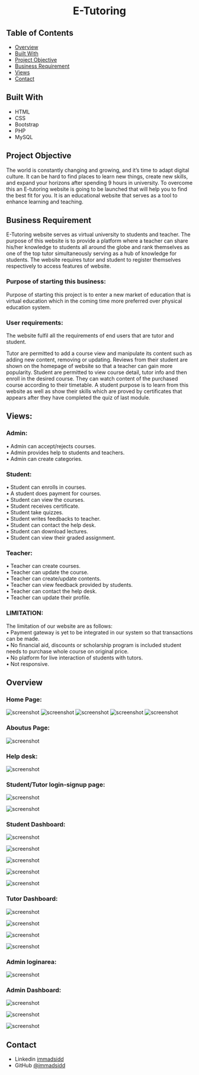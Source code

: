 <h1 align="center">E-Tutoring</h1>

## Table of Contents

- [Overview](#overview)
- [Built With](#built-with)
- [Project Objective](#project-objective)
- [Business Requirement](#business-requirement)
- [Views](#views)
- [Contact](#contact)



## Built With
<ul>
   <li> HTML </Li>
   <li> CSS </li>
    <li> Bootstrap </li>
     <li> PHP </li>
      <li> MySQL </li>
      </ul>
      
## Project Objective
The world is constantly changing and growing, and it’s time to adapt digital culture. It can be hard to find places to learn new things, create new skills, and expand your horizons after spending 9 hours in university. To overcome this an E-tutoring website is going to be launched that will help you to find the best fit for you. It is an educational website that serves as a tool to enhance learning and teaching.

## Business Requirement
E-Tutoring website serves as virtual university to students and teacher. The purpose of this website is to provide a platform where a teacher can share his/her knowledge to students all around the globe and rank themselves as one of the top tutor simultaneously serving as a hub of knowledge for students. The website requires tutor and student to register themselves respectively to access features of website.

 ### Purpose of starting this business:
Purpose of starting this project is to enter a new market of education that is virtual education which in the coming time more preferred over physical education system.

 ### User requirements: 
The website fulfil all the requirements of end users that are tutor and student.

Tutor are permitted to add a course view  and manipulate its content such as adding new content, removing or updating. Reviews from their student are shown on the homepage of website so that a teacher can gain more popularity. Student are permitted to view course detail, tutor info and then enroll in the desired course. They can watch content of the purchased course according to their timetable. A student purpose is to learn from this website as well as show their skills which are proved by certificates that appears after they have completed the quiz of last module.

## Views:

### Admin:
•	Admin can accept/rejects courses.<br />
•	Admin provides help to students and teachers.<br />
•	Admin can create categories.

### Student:
•	Student can enrolls in courses.<br />
•	A student does payment for courses.<br />
•	Student can view the courses.<br />
•	Student receives certificate.<br />
•	Student take quizzes.<br />
•	Student writes feedbacks to teacher.<br />
•	Student can contact the help desk.<br />
•	Student can download lectures.<br />
•	Student can view their graded assignment.

### Teacher:
•	Teacher can create courses.<br />
•	Teacher can update the course.<br />
•	Teacher can create/update contents.<br />
•	Teacher can view feedback provided by students.<br />
•	Teacher can contact the help desk.<br />
•	Teacher can update their profile.


### LIMITATION:
The limitation of our website are as follows:<br />
•	Payment gateway is yet to be integrated in our system so that transactions can be made.<br />
•	No financial aid, discounts or scholarship program is included student needs to purchase whole course on original price.<br />
•	No platform for live interaction of students with tutors.<br />
•	Not responsive.


## Overview

### Home Page:
![screenshot](https://github.com/immadsidd/E-Tutoring-/blob/main/screenshots/c1.PNG)
![screenshot](https://github.com/immadsidd/E-Tutoring-/blob/main/screenshots/c2.PNG)
![screenshot](https://github.com/immadsidd/E-Tutoring-/blob/main/screenshots/c3.PNG)
![screenshot](https://github.com/immadsidd/E-Tutoring-/blob/main/screenshots/c4.PNG)
![screenshot](https://github.com/immadsidd/E-Tutoring-/blob/main/screenshots/c5.PNG)

### Aboutus Page:
![screenshot](https://github.com/immadsidd/E-Tutoring-/blob/main/screenshots/c7.PNG)

### Help desk:
![screenshot](https://github.com/immadsidd/E-Tutoring-/blob/main/screenshots/c6.PNG)

### Student/Tutor login-signup page:
![screenshot](https://github.com/immadsidd/E-Tutoring-/blob/main/screenshots/c8.PNG)

![screenshot](https://github.com/immadsidd/E-Tutoring-/blob/main/screenshots/c9.PNG)

### Student Dashboard:
![screenshot](https://github.com/immadsidd/E-Tutoring-/blob/main/screenshots/c10.PNG)

![screenshot](https://github.com/immadsidd/E-Tutoring-/blob/main/screenshots/c11.PNG)

![screenshot](https://github.com/immadsidd/E-Tutoring-/blob/main/screenshots/c12.PNG)

![screenshot](https://github.com/immadsidd/E-Tutoring-/blob/main/screenshots/c13.PNG)

![screenshot](https://github.com/immadsidd/E-Tutoring-/blob/main/screenshots/c14.PNG)

### Tutor Dashboard:
![screenshot](https://github.com/immadsidd/E-Tutoring-/blob/main/screenshots/c15.PNG)

![screenshot](https://github.com/immadsidd/E-Tutoring-/blob/main/screenshots/c16.PNG)

![screenshot](https://github.com/immadsidd/E-Tutoring-/blob/main/screenshots/c17.PNG)

![screenshot](https://github.com/immadsidd/E-Tutoring-/blob/main/screenshots/c18.PNG)

### Admin loginarea:
![screenshot](https://github.com/immadsidd/E-Tutoring-/blob/main/screenshots/c19.PNG)

### Admin Dashboard:
![screenshot](https://github.com/immadsidd/E-Tutoring-/blob/main/screenshots/c20.PNG)

![screenshot](https://github.com/immadsidd/E-Tutoring-/blob/main/screenshots/c21.PNG)

![screenshot](https://github.com/immadsidd/E-Tutoring-/blob/main/screenshots/c22.PNG)


## Contact

- Linkedin [immadsidd](https://www.linkedin.com/in/immad-s-35b962184)
- GitHub [@immadsidd](https://github.com/immadsidd)
